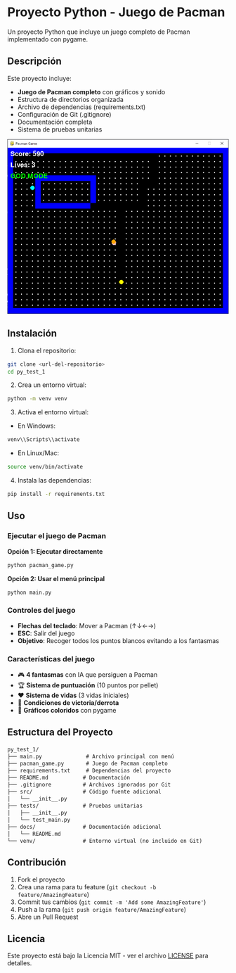 # Proyecto Python - Juego de Pacman

Un proyecto Python que incluye un juego completo de Pacman implementado con pygame.

## Descripción

Este proyecto incluye:
- **Juego de Pacman completo** con gráficos y sonido
- Estructura de directorios organizada
- Archivo de dependencias (requirements.txt)
- Configuración de Git (.gitignore)
- Documentación completa
- Sistema de pruebas unitarias

![alpha-version](docs/assets/pacman-alpha.PNG)

## Instalación

1. Clona el repositorio:
```bash
git clone <url-del-repositorio>
cd py_test_1
```

2. Crea un entorno virtual:
```bash
python -m venv venv
```

3. Activa el entorno virtual:
- En Windows:
```bash
venv\\Scripts\\activate
```
- En Linux/Mac:
```bash
source venv/bin/activate
```

4. Instala las dependencias:
```bash
pip install -r requirements.txt
```

## Uso

### Ejecutar el juego de Pacman

**Opción 1: Ejecutar directamente**
```bash
python pacman_game.py
```

**Opción 2: Usar el menú principal**
```bash
python main.py
```

### Controles del juego
- **Flechas del teclado**: Mover a Pacman (↑↓←→)
- **ESC**: Salir del juego
- **Objetivo**: Recoger todos los puntos blancos evitando a los fantasmas

### Características del juego
- 🎮 **4 fantasmas** con IA que persiguen a Pacman
- 🏆 **Sistema de puntuación** (10 puntos por pellet)
- ❤️ **Sistema de vidas** (3 vidas iniciales)
- 🏁 **Condiciones de victoria/derrota**
- 🎨 **Gráficos coloridos** con pygame

## Estructura del Proyecto

```
py_test_1/
├── main.py              # Archivo principal con menú
├── pacman_game.py       # Juego de Pacman completo
├── requirements.txt     # Dependencias del proyecto
├── README.md           # Documentación
├── .gitignore          # Archivos ignorados por Git
├── src/                # Código fuente adicional
│   └── __init__.py
├── tests/              # Pruebas unitarias
│   ├── __init__.py
│   └── test_main.py
├── docs/               # Documentación adicional
│   └── README.md
└── venv/               # Entorno virtual (no incluido en Git)
```

## Contribución

1. Fork el proyecto
2. Crea una rama para tu feature (`git checkout -b feature/AmazingFeature`)
3. Commit tus cambios (`git commit -m 'Add some AmazingFeature'`)
4. Push a la rama (`git push origin feature/AmazingFeature`)
5. Abre un Pull Request

## Licencia

Este proyecto está bajo la Licencia MIT - ver el archivo [LICENSE](LICENSE) para detalles.
